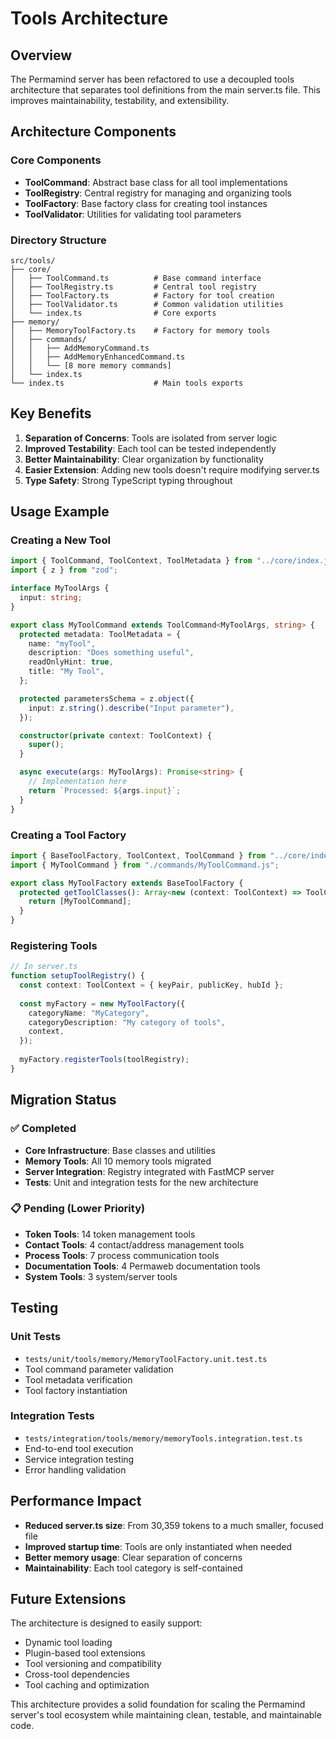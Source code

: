 # Tools Architecture

## Overview

The Permamind server has been refactored to use a decoupled tools architecture that separates tool definitions from the main server.ts file. This improves maintainability, testability, and extensibility.

## Architecture Components

### Core Components

- **ToolCommand**: Abstract base class for all tool implementations
- **ToolRegistry**: Central registry for managing and organizing tools
- **ToolFactory**: Base factory class for creating tool instances
- **ToolValidator**: Utilities for validating tool parameters

### Directory Structure

```
src/tools/
├── core/
│   ├── ToolCommand.ts          # Base command interface
│   ├── ToolRegistry.ts         # Central tool registry
│   ├── ToolFactory.ts          # Factory for tool creation
│   ├── ToolValidator.ts        # Common validation utilities
│   └── index.ts                # Core exports
├── memory/
│   ├── MemoryToolFactory.ts    # Factory for memory tools
│   ├── commands/
│   │   ├── AddMemoryCommand.ts
│   │   ├── AddMemoryEnhancedCommand.ts
│   │   └── [8 more memory commands]
│   └── index.ts
└── index.ts                    # Main tools exports
```

## Key Benefits

1. **Separation of Concerns**: Tools are isolated from server logic
2. **Improved Testability**: Each tool can be tested independently
3. **Better Maintainability**: Clear organization by functionality
4. **Easier Extension**: Adding new tools doesn't require modifying server.ts
5. **Type Safety**: Strong TypeScript typing throughout

## Usage Example

### Creating a New Tool

```typescript
import { ToolCommand, ToolContext, ToolMetadata } from "../core/index.js";
import { z } from "zod";

interface MyToolArgs {
  input: string;
}

export class MyToolCommand extends ToolCommand<MyToolArgs, string> {
  protected metadata: ToolMetadata = {
    name: "myTool",
    description: "Does something useful",
    readOnlyHint: true,
    title: "My Tool",
  };

  protected parametersSchema = z.object({
    input: z.string().describe("Input parameter"),
  });

  constructor(private context: ToolContext) {
    super();
  }

  async execute(args: MyToolArgs): Promise<string> {
    // Implementation here
    return `Processed: ${args.input}`;
  }
}
```

### Creating a Tool Factory

```typescript
import { BaseToolFactory, ToolContext, ToolCommand } from "../core/index.js";
import { MyToolCommand } from "./commands/MyToolCommand.js";

export class MyToolFactory extends BaseToolFactory {
  protected getToolClasses(): Array<new (context: ToolContext) => ToolCommand> {
    return [MyToolCommand];
  }
}
```

### Registering Tools

```typescript
// In server.ts
function setupToolRegistry() {
  const context: ToolContext = { keyPair, publicKey, hubId };
  
  const myFactory = new MyToolFactory({
    categoryName: "MyCategory",
    categoryDescription: "My category of tools",
    context,
  });
  
  myFactory.registerTools(toolRegistry);
}
```

## Migration Status

### ✅ Completed
- **Core Infrastructure**: Base classes and utilities
- **Memory Tools**: All 10 memory tools migrated
- **Server Integration**: Registry integrated with FastMCP server
- **Tests**: Unit and integration tests for the new architecture

### 📋 Pending (Lower Priority)
- **Token Tools**: 14 token management tools
- **Contact Tools**: 4 contact/address management tools  
- **Process Tools**: 7 process communication tools
- **Documentation Tools**: 4 Permaweb documentation tools
- **System Tools**: 3 system/server tools

## Testing

### Unit Tests
- `tests/unit/tools/memory/MemoryToolFactory.unit.test.ts`
- Tool command parameter validation
- Tool metadata verification
- Tool factory instantiation

### Integration Tests
- `tests/integration/tools/memory/memoryTools.integration.test.ts`
- End-to-end tool execution
- Service integration testing
- Error handling validation

## Performance Impact

- **Reduced server.ts size**: From 30,359 tokens to a much smaller, focused file
- **Improved startup time**: Tools are only instantiated when needed
- **Better memory usage**: Clear separation of concerns
- **Maintainability**: Each tool category is self-contained

## Future Extensions

The architecture is designed to easily support:
- Dynamic tool loading
- Plugin-based tool extensions
- Tool versioning and compatibility
- Cross-tool dependencies
- Tool caching and optimization

This architecture provides a solid foundation for scaling the Permamind server's tool ecosystem while maintaining clean, testable, and maintainable code.